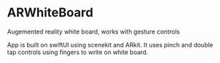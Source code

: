 # ARWhiteBoard
Augemented reality white board, works with gesture controls 


App is built on swiftUI using scenekit and ARkit. It uses pinch and double tap controls using fingers to write on white board.
